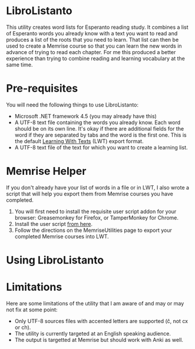 # LibroListanto
This utility creates word lists for Esperanto reading study. It combines a list of Esperanto words you already know with a text you want to read and produces a list of the roots that you need to learn. That list can then be used to create a Memrise course so that you can learn the new words in advance of trying to read each chapter. For me this produced a better experience than trying to combine reading and learning vocabulary at the same time.

# Pre-requisites
You will need the following things to use LibroListanto:
- Microsoft .NET framework 4.5 (you may already have this)
- A UTF-8 text file containing the words you already know. Each word should be on its own line. It's okay if there are additional fields for the word if they are separated by tabs and the word is the first one. This is the default [Learning With Texts](http://www.lwtfi3m.co/lwt/) (LWT) export format.
- A UTF-8 text file of the text for which you want to create a learning list.

# Memrise Helper
If you don't already have your list of words in a file or in LWT, I also wrote a script that will help you export them from Memrise courses you have completed. 

1. You will first need to install the requisite user script addon for your browser: Greasemonkey for Firefox, or TamperMonkey for Chrome. 
1. Install the user script [from here](https://github.com/scytalezero/MemriseUtilities).
1. Follow the directions on the MemriseUtilities page to export your completed Memrise courses into LWT.

# Using LibroListanto


# Limitations
Here are some limitations of the utility that I am aware of and may or may not fix at some point:
- Only UTF-8 sources files with accented letters are supported (ĉ, not cx or ch).
- The utility is currently targeted at an English speaking audience.
- The output is targetted at Memrise but should work with Anki as well.
